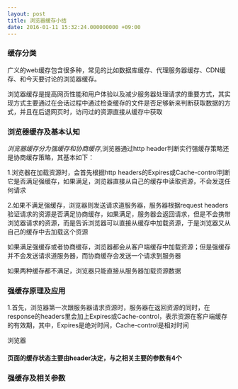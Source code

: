 ```yaml
---
layout: post
title: 浏览器缓存小结
date: 2016-01-11 15:32:24.000000000 +09:00
---
```

<h3>缓存分类</h3>
<p>广义的web缓存包含很多种，常见的比如数据库缓存、代理服务器缓存、CDN缓存、和今天要讨论的浏览器缓存。</p>
<p>浏览器缓存是提高网页性能和用户体验以及减少服务器处理请求的重要方式，其实现方式主要通过在会话过程中通过检查缓存的文件是否足够新来判断获取数据的方式，并且在后退网页时，访问过的资源直接从缓存中获取</p>



<h3>浏览器缓存及基本认知</h3>
<em>浏览器缓存分为强缓存和协商缓存</em>,浏览器通过http header判断实行强缓存策略还是协商缓存策略，其基本如下：
<p>1.浏览器在加载资源时，会首先根据http headers的Expires或Cache-control判断它是否满足强缓存，如果满足，浏览器直接从自己的缓存中读取资源，不会发送任何请求</p>
<p>2.如果不满足强缓存，浏览器则发送请求道服务器，服务器根据request headers验证请求的资源是否满足协商缓存，如果满足，服务器会返回请求，但是不会携带浏览器请求的资源，而是告诉浏览器可以直接从缓存中加载资源，于是浏览器又从自己的缓存中去加载这个资源</p>
<p>如果满足强缓存或者协商缓存，浏览器都会从客户端缓存中加载资源；但是强缓存并不会发送请求道服务器，而协商缓存会发送一个请求到服务器</p>
<p>如果两种缓存都不满足，浏览器只能直接从服务器加载资源数据</p>

<h3>强缓存原理及应用</h3>


<p>1.首先，浏览器第一次跟服务器请求资源时，服务器在返回资源的同时，在response的headers里会加上Expires或Cache-control，表示资源在客户端缓存的有效期，其中，Expires是绝对时间，Cache-control是相对时间</p>
<p>浏览器</p>


<h4>页面的缓存状态主要由header决定，与之相关主要的参数有4个</h4>
<h3>强缓存及相关参数</h3>



